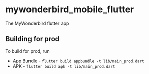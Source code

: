 # mywonderbird_mobile_flutter

The MyWonderbird flutter app

## Building for prod
To build for prod, run
- App Bundle - `flutter build appbundle -t lib/main_prod.dart`
- APK - `flutter build apk -t lib/main_prod.dart`